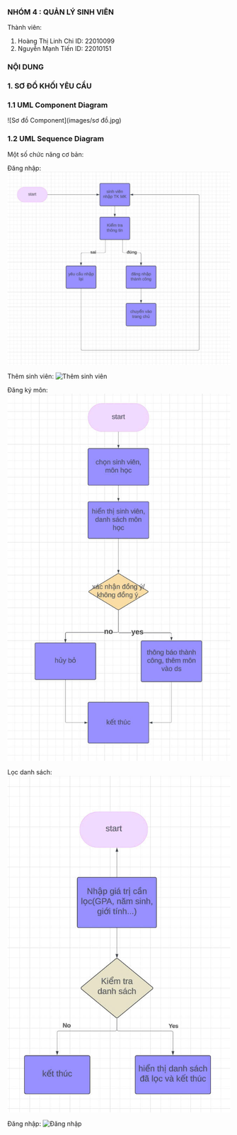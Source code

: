 ### NHÓM 4 : QUẢN LÝ SINH VIÊN 
Thành viên: 
  1. Hoàng Thị Linh Chi
     ID: 22010099
  2. Nguyễn Mạnh Tiến
     ID: 22010151

### NỘI DUNG
### 1. SƠ ĐỒ KHỐI YÊU CẦU
  ### 1.1 UML Component Diagram
   ![Sơ đồ Component](images/sơ đồ.jpg)
  
  ### 1.2 UML Sequence Diagram
   Một số chức năng cơ bản:

   Đăng nhập:
   ![Đăng nhập](images/login.jpg)

   Thêm sinh viên:
   ![Thêm sinh viên](images/add%20sinh%20viên.jpg)

   Đăng ký môn:
   ![Đăng ký môn](images/đăng%20kí%20môn.jpg)

   Lọc danh sách:
   ![Lọc danh sách](images/lọc%20danh%20sách.jpg)

   Đăng nhập:
   ![Đăng nhập](D:\OOP\oop_group4_1_1_24_N02\images\View_Login.png)
